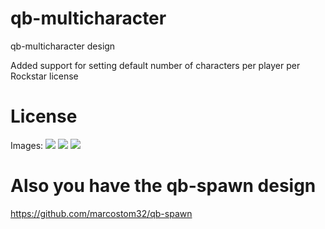 # qb-multicharacter
qb-multicharacter design

Added support for setting default number of characters per player per Rockstar license

# License

Images:
![](https://cdn.discordapp.com/attachments/797581154315927573/913605200894390322/unknown.png)
![](https://cdn.discordapp.com/attachments/797581154315927573/913605260491231252/unknown.png)
![](https://cdn.discordapp.com/attachments/797581154315927573/913605989880692827/unknown.png)


# Also you have the qb-spawn design

https://github.com/marcostom32/qb-spawn
